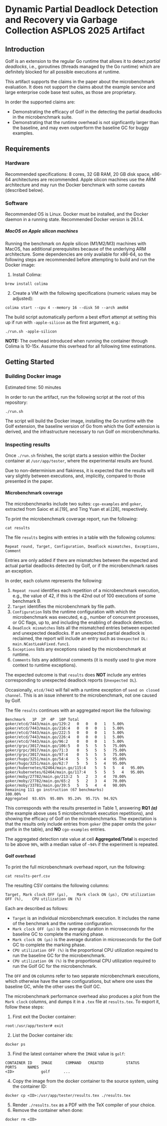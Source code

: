 # Dynamic Partial Deadlock Detection and Recovery via Garbage Collection ASPLOS 2025 Artifact

## Introduction

Golf is an extension to the regular Go runtime that allows it to detect *partial deadlocks*, i.e., goroutines (threads managed by the Go runtime) which are definitely blocked for all possible executions at runtime.

This artifact supports the claims in the paper about the microbenchmark evaluation. It does not support the claims about the example service and large enterprise code base test suites, as those are proprietary.

In order the supported claims are:
* Demonstrating the efficacy of Golf in the detecting the partial deadlocks in the microbenchmark suite.
* Demonstrating that the runtime overhead is not signficantly larger than the baseline, and may even outperform the baseline GC for buggy examples.

## Requirements

### Hardware

Recommended specifications: 8 cores, 32 GB RAM, 20 GB disk space, x86-64 architectures are recommended. Apple silicon machines use the ARM architecture and may run the Docker benchmark with some caveats (described below).

### Software

Recommended OS is Linux. Docker must be installed, and the Docker daemon in a running state. Recommended Docker version is 26.1.4.

##### MacOS on Apple silicon machines

Running the benchmark on Apple silicon (M1/M2/M3) machines with MacOS, has additional prerequisites because of the underlying ARM architecture. Some dependencies are only available for x86-64, so the following steps are recommended before attempting to build and run the Docker image:

1. Install Colima:

```shell
brew install colima
```

2. Create a VM with the following specifications (numeric values may be adjusted):

```shell
colima start --cpu 4 --memory 16 --disk 50 --arch amd64
```

The build script automatically perform a best effort attempt at setting this up if run with `-apple-silicon` as the first argument, e.g.:
```
./run.sh -apple-silicon
```

**NOTE:** The overhead introduced when running the container through Colima is 10-15x. Assume this overhead for all following time estimations.

## Getting Started

### Building Docker image

Estimated time: 50 minutes

In order to run the artifact, run the following script at the root of this repository:
```
./run.sh
```

The script will build the Docker image, installing the Go runtime with the Golf extension, the baseline version of Go from which the Golf extension is derived, and the infrastructure necessary to run Golf on microbenchmarks.

### Inspecting results

Once `./run.sh` finishes, the script starts a session within the Docker container at `/usr/app/tester`, where the experimental results are found.

Due to non-determinism and flakiness, it is expected that the results will vary slightly between executions, and, implicitly, compared to those presented in the paper.

#### Microbenchmark coverage

The microbenchmarks include two suites: `cgo-examples` and `goker`, extracted from Saioc et al.[19], and Ting Yuan et al.[28], respectively.

To print the microbenchmark coverage report, run the following:
```
cat results
```

The file `results` begins with entries in a table with the following columns:
```
Repeat round, Target, Configuration, Deadlock mismatches, Exceptions, Comment
```

Entries are only added if there are mismatches between the expected and actual partial deadlocks detected by Golf, or if the microbenchmark raises an exception.

In order, each column represents the following:
1. `Repeat round` identifies each repetition of a microbenchmark execution, e.g., the value of 42, if this is the 42nd out of 100 executions of some benchmark B.
2. `Target` identifies the microbenchmark by file path.
3. `Configuration` lists the runtime configuration with which the microbenchmark was executed, e.g., number of concurrent processes, or GC flags, up to, and including the enabling of deadlock detection.
4. `Deadlock mismatches` lists all the mismatched entries between expected and unexpected deadlocks.
If an unexpected partial deadlock is reclaimed, the report will include an entry such as `Unexpected DL: main.NCastLeakFixed.func1`.
5. `Exceptions` lists any exceptions raised by the microbenchmark at runtime.
6. `Comments` lists any additional comments (it is mostly used to give more context to runtime exceptions).

The expected outcome is that `results` does **NOT** include any entries corresponding to unexpected deadlock reports (`Unexpected DL`).

Occasionally, `etcd/7443` will fail with a runtime exception of `send on closed channel`. This is an issue inherent to the microbenchmark, not one caused by Golf.

The file `results` continues with an aggregated report like the following:
```
Benchmark	1P	2P	4P	10P	Total
goker/etcd/7443/main.go/129:2	0	0	0	1	5.00%
goker/etcd/7443/main.go/216:4	0	0	0	1	5.00%
goker/etcd/7443/main.go/222:5	0	0	0	1	5.00%
goker/etcd/7443/main.go/226:4	0	0	0	1	5.00%
goker/etcd/7443/main.go/96:2	0	0	0	1	5.00%
goker/grpc/3017/main.go/106:5	0	5	5	5	75.00%
goker/grpc/3017/main.go/71:3	0	5	5	5	75.00%
goker/grpc/3017/main.go/97:4	0	5	5	5	75.00%
goker/hugo/3251/main.go/54:4	5	5	5	4	95.00%
goker/hugo/3251/main.go/62:7	5	5	5	4	95.00%
goker/kubernetes/62464/main.go/115:4	5	5	5	4	95.00%
goker/kubernetes/62464/main.go/117:4	5	5	5	4	95.00%
goker/moby/27782/main.go/213:2	5	2	3	4	70.00%
goker/moby/27782/main.go/65:2	5	2	3	4	70.00%
goker/moby/33781/main.go/39:5	5	5	4	4	90.00%
Remaining 111 go instruction (67 benchmarks)					100.00%
Aggregated	93.65%	95.08%	95.24%	95.71%	94.92%
```

This corresponds with the results presented in Table 1, answering **RQ1** ***(a)*** (the example above uses 5 microbenchmark execution repetitions), and showing the efficacy of Golf on the microbenchmarks. The expectation is that the results only include entries from `goker` (the paper omits the `goker` prefix in the table), and **NO** `cgo-examples` entries.

The aggregated detection rate value at cell **Aggregated/Total** is expected to be above `90%`, with a median value of `~94%` if the experiment is repeated.

#### Golf overhead

To print the full microbenchmark overhead report, run the following:
```
cat results-perf.csv
```

The resulting CSV contains the following columns:
```
Target,	Mark clock OFF (μs),	Mark clock ON (μs),	CPU utilization OFF (%),	CPU utilization ON (%)
```

Each are described as follows:
* `Target` is an individual microbenchmark execution. It includes the name of the benchmark and the runtime configuration.
* `Mark clock OFF (μs)` is the average duration in microseconds for the baseline GC to complete the marking phase.
* `Mark clock ON (μs)` is the average duration in microseconds for the Golf GC to complete the marking phase.
* `CPU utilization OFF (%)` is the proportional CPU utilization required to run the baseline GC for the microbenchmark.
* `CPU utilization ON (%)` is the proportional CPU utilization required to run the Golf GC for the microbenchmark.

The `OFF` and `ON` columns refer to two separate microbenchmark executions, which otherwise have the same configurations, but where one uses the baseline GC, while the other uses the Golf GC.

The microbenchmark performance overhead also produces a plot from the `Mark clock` columns, and dumps it in a `.tex` file at `results.tex`. To export it, follow these steps:
1. First exit the Docker container:
```
root:/usr/app/tester# exit
```
2. List the Docker container ids:
```
docker ps
```
3. Find the latest container where the `IMAGE` value is `golf`:
```
CONTAINER ID    IMAGE      COMMAND   CREATED          STATUS          PORTS     NAMES
<ID>            golf      ...
```
4. Copy the image from the docker container to the source system, using the container ID:
```
docker cp <ID>:/usr/app/tester/results.tex ./results.tex
```
5. Render `./results.tex` as a PDF with the TeX compiler of your choice.
6. Remove the container when done:
```
docker rm <ID>
```
